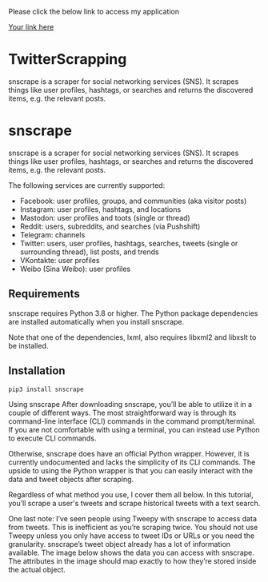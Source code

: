 Please click the below link to access my application

[Your link here](https://akashyap26-twitterscrapping-app-z5i0ic.streamlit.app/)



# TwitterScrapping
snscrape is a scraper for social networking services (SNS). It scrapes things like user profiles, hashtags, or searches and returns the discovered items, e.g. the relevant posts.

# snscrape
snscrape is a scraper for social networking services (SNS). It scrapes things like user profiles, hashtags, or searches and returns the discovered items, e.g. the relevant posts.

The following services are currently supported:

* Facebook: user profiles, groups, and communities (aka visitor posts)
* Instagram: user profiles, hashtags, and locations
* Mastodon: user profiles and toots (single or thread)
* Reddit: users, subreddits, and searches (via Pushshift)
* Telegram: channels
* Twitter: users, user profiles, hashtags, searches, tweets (single or surrounding thread), list posts, and trends
* VKontakte: user profiles
* Weibo (Sina Weibo): user profiles

## Requirements
snscrape requires Python 3.8 or higher. The Python package dependencies are installed automatically when you install snscrape.

Note that one of the dependencies, lxml, also requires libxml2 and libxslt to be installed.

## Installation
    pip3 install snscrape
    
 Using snscrape
After downloading snscrape, you’ll be able to utilize it in a couple of different ways. The most straightforward way is through its command-line interface (CLI) commands in the command prompt/terminal. If you are not comfortable with using a terminal, you can instead use Python to execute CLI commands.

Otherwise, snscrape does have an official Python wrapper. However, it is currently undocumented and lacks the simplicity of its CLI commands. The upside to using the Python wrapper is that you can easily interact with the data and tweet objects after scraping.

Regardless of what method you use, I cover them all below. In this tutorial, you’ll scrape a user's tweets and scrape historical tweets with a text search.

One last note: I’ve seen people using Tweepy with snscrape to access data from tweets. This is inefficient as you’re scraping twice. You should not use Tweepy unless you only have access to tweet IDs or URLs or you need the granularity. snscrape’s tweet object already has a lot of information available. The image below shows the data you can access with snscrape. The attributes in the image should map exactly to how they’re stored inside the actual object.

